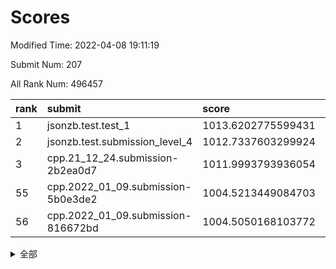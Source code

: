 # Scores

Modified Time: 2022-04-08 19:11:19

Submit Num: 207

All Rank Num: 496457

| rank |               submit               |       score        |       sigma        | pk_num |
| :--- | :--------------------------------- | :----------------- | :----------------- | :----- |
| 1    | jsonzb.test.test_1                 | 1013.6202775599431 | 0.8294427038838251 | 9592   |
| 2    | jsonzb.test.submission_level_4     | 1012.7337603299924 | 0.7981181044287893 | 9594   |
| 3    | cpp.21_12_24.submission-2b2ea0d7   | 1011.9993793936054 | 0.7965459819833132 | 9589   |
| 55   | cpp.2022_01_09.submission-5b0e3de2 | 1004.5213449084703 | 0.7203917127442014 | 9597   |
| 56   | cpp.2022_01_09.submission-816672bd | 1004.5050168103772 | 0.7102198781505706 | 9595   |


<details>
<summary>全部</summary>

| rank |                 submit                 |       score        |       sigma        | pk_num |
| :--- | :------------------------------------- | :----------------- | :----------------- | :----- |
| 1    | jsonzb.test.test_1                     | 1013.6202775599431 | 0.8294427038838251 | 9592   |
| 2    | jsonzb.test.submission_level_4         | 1012.7337603299924 | 0.7981181044287893 | 9594   |
| 3    | cpp.21_12_24.submission-2b2ea0d7       | 1011.9993793936054 | 0.7965459819833132 | 9589   |
| 4    | gobigger.level_3.submission_level_3_37 | 1011.3086577674059 | 0.7572486461194877 | 9595   |
| 5    | gobigger.level_3.submission_level_3_47 | 1011.2976718223734 | 0.7790258131676512 | 9595   |
| 6    | gobigger.level_3.submission_level_3_36 | 1011.2407959008552 | 0.7827855698142452 | 9591   |
| 7    | gobigger.level_3.submission_level_3_9  | 1011.2086517493822 | 0.7652558435818113 | 9594   |
| 8    | gobigger.level_3.submission_level_3_3  | 1011.1871162935162 | 0.7626679972273035 | 9589   |
| 9    | gobigger.level_3.submission_level_3_2  | 1010.9305458274521 | 0.7723483286902422 | 9594   |
| 10   | gobigger.level_3.submission_level_3_30 | 1010.8986760780377 | 0.7617048926562979 | 9593   |
| 11   | gobigger.level_3.submission_level_3_28 | 1010.8069112366326 | 0.7581171395959183 | 9594   |
| 12   | gobigger.level_3.submission_level_3_19 | 1010.6363745279289 | 0.7758286918774974 | 9594   |
| 13   | gobigger.level_3.submission_level_3_40 | 1010.6006567885693 | 0.7732432471348388 | 9593   |
| 14   | gobigger.level_3.submission_level_3_34 | 1010.529203131361  | 0.7630126822847559 | 9590   |
| 15   | gobigger.level_3.submission_level_3_27 | 1010.5102294997932 | 0.7608670026911276 | 9597   |
| 16   | gobigger.level_3.submission_level_3_1  | 1010.3590964547548 | 0.7757172305779936 | 9604   |
| 17   | gobigger.level_3.submission_level_3_15 | 1010.325576433928  | 0.7886549684565652 | 9593   |
| 18   | gobigger.level_3.submission_level_3_46 | 1010.3230253465152 | 0.7645934630045561 | 9589   |
| 19   | gobigger.level_3.submission_level_3_42 | 1010.3053626046215 | 0.7706382639378146 | 9592   |
| 20   | gobigger.level_3.submission_level_3_10 | 1010.3002010697571 | 0.7459545842578607 | 9595   |
| 21   | gobigger.level_3.submission_level_3_41 | 1010.2479438225635 | 0.7505597622202254 | 9595   |
| 22   | gobigger.level_3.submission_level_3_26 | 1010.2140393213014 | 0.7667129479577849 | 9597   |
| 23   | gobigger.level_3.submission_level_3_0  | 1010.1682314764989 | 0.7683547678495979 | 9594   |
| 24   | gobigger.level_3.submission_level_3_18 | 1010.1574510971938 | 0.7490723603530514 | 9591   |
| 25   | gobigger.level_3.submission_level_3_45 | 1010.1178332099834 | 0.7451459716866218 | 9596   |
| 26   | gobigger.level_3.submission_level_3_12 | 1010.0956968662663 | 0.7476691924023564 | 9595   |
| 27   | gobigger.level_3.submission_level_3_49 | 1009.8889942002686 | 0.7618423837921581 | 9596   |
| 28   | gobigger.level_3.submission_level_3_7  | 1009.8515856060185 | 0.7675182475141868 | 9590   |
| 29   | gobigger.level_3.submission_level_3_43 | 1009.8421530167686 | 0.760059758044765  | 9602   |
| 30   | gobigger.level_3.submission_level_3_33 | 1009.8268939604604 | 0.7775088682587598 | 9596   |
| 31   | gobigger.level_3.submission_level_3_23 | 1009.7965638386073 | 0.7706715275523721 | 9593   |
| 32   | gobigger.level_3.submission_level_3_5  | 1009.7533185980203 | 0.756876966064362  | 9589   |
| 33   | gobigger.level_3.submission_level_3_39 | 1009.7251937055066 | 0.7587431473248865 | 9587   |
| 34   | gobigger.level_3.submission_level_3_38 | 1009.6892738206685 | 0.7510736029729819 | 9596   |
| 35   | gobigger.level_3.submission_level_3_14 | 1009.680208506913  | 0.7505606143975044 | 9595   |
| 36   | gobigger.level_3.submission_level_3_24 | 1009.6792437194305 | 0.7597146130717243 | 9598   |
| 37   | gobigger.level_3.submission_level_3_4  | 1009.6412029782254 | 0.7558623752345802 | 9598   |
| 38   | gobigger.level_3.submission_level_3_44 | 1009.4899663291296 | 0.7565328304021677 | 9596   |
| 39   | gobigger.level_3.submission_level_3_32 | 1009.4103297036158 | 0.7589501206703461 | 9592   |
| 40   | gobigger.level_3.submission_level_3_20 | 1009.3743024854282 | 0.7505259178167163 | 9591   |
| 41   | gobigger.level_3.submission_level_3_22 | 1009.2998070806547 | 0.7525089816366425 | 9590   |
| 42   | gobigger.level_3.submission_level_3_31 | 1009.2907570509091 | 0.7840134374514364 | 9597   |
| 43   | gobigger.level_3.submission_level_3_16 | 1009.1486990401063 | 0.7407533906322511 | 9593   |
| 44   | gobigger.level_3.submission_level_3_13 | 1009.1332750176281 | 0.7537294100497864 | 9592   |
| 45   | gobigger.level_3.submission_level_3_29 | 1009.0607242218526 | 0.7677769163346696 | 9595   |
| 46   | gobigger.level_3.submission_level_3_6  | 1009.0480884376468 | 0.7418314702827312 | 9591   |
| 47   | gobigger.level_3.submission_level_3_25 | 1009.0008554563755 | 0.7512889366567715 | 9596   |
| 48   | gobigger.level_3.submission_level_3_35 | 1008.9566202055101 | 0.7498270152408879 | 9585   |
| 49   | gobigger.level_3.submission_level_3_48 | 1008.8000600218315 | 0.7411642838024549 | 9594   |
| 50   | gobigger.level_3.submission_level_3_21 | 1008.6653485258847 | 0.754290299472614  | 9595   |
| 51   | gobigger.level_3.submission_level_3_17 | 1008.6618753886254 | 0.7258706478477712 | 9593   |
| 52   | gobigger.level_3.submission_level_3_8  | 1008.4469464687382 | 0.7380715370278164 | 9597   |
| 53   | gobigger.level_3.submission_level_3_11 | 1008.3283734628412 | 0.7526101494195427 | 9593   |
| 54   | gobigger.level_1.submission_level_1_37 | 1004.5301671299837 | 0.717453740687042  | 9590   |
| 55   | cpp.2022_01_09.submission-5b0e3de2     | 1004.5213449084703 | 0.7203917127442014 | 9597   |
| 56   | cpp.2022_01_09.submission-816672bd     | 1004.5050168103772 | 0.7102198781505706 | 9595   |
| 57   | gobigger.level_1.submission_level_1_22 | 1004.4910619175703 | 0.7196733469525767 | 9598   |
| 58   | gobigger.level_1.submission_level_1_12 | 1004.4245285143164 | 0.7213159888672243 | 9589   |
| 59   | gobigger.level_1.submission_level_1_10 | 1004.3894767016892 | 0.7136744201524239 | 9595   |
| 60   | gobigger.level_1.submission_level_1_17 | 1004.2014909305318 | 0.7158882130584303 | 9590   |
| 61   | gobigger.level_1.submission_level_1_29 | 1004.1922390000298 | 0.7135807475959761 | 9596   |
| 62   | gobigger.level_1.submission_level_1_2  | 1004.0611152530722 | 0.7239767031303377 | 9592   |
| 63   | gobigger.level_1.submission_level_1_28 | 1004.0461566877909 | 0.7164134781443816 | 9592   |
| 64   | gobigger.level_1.submission_level_1_15 | 1003.9827505519231 | 0.7106717989838468 | 9594   |
| 65   | gobigger.level_1.submission_level_1_18 | 1003.8196241903348 | 0.7180036214316515 | 9595   |
| 66   | gobigger.level_1.submission_level_1_45 | 1003.8171131483182 | 0.7180231162491635 | 9600   |
| 67   | gobigger.level_1.submission_level_1_48 | 1003.7513980876932 | 0.7177835128985419 | 9595   |
| 68   | gobigger.level_1.submission_level_1_43 | 1003.7057228824378 | 0.6970230306424186 | 9594   |
| 69   | gobigger.level_1.submission_level_1_11 | 1003.5913821574934 | 0.7097177232753558 | 9595   |
| 70   | gobigger.level_1.submission_level_1_31 | 1003.5906804599558 | 0.724018859491816  | 9594   |
| 71   | gobigger.level_1.submission_level_1_0  | 1003.5827644050112 | 0.7230708377831365 | 9589   |
| 72   | gobigger.level_1.submission_level_1_16 | 1003.5493336632499 | 0.7064896715135266 | 9590   |
| 73   | gobigger.level_1.submission_level_1_32 | 1003.5302368977367 | 0.7360242430823878 | 9597   |
| 74   | gobigger.level_1.submission_level_1_4  | 1003.5191547014922 | 0.728653596338717  | 9589   |
| 75   | gobigger.level_1.submission_level_1_40 | 1003.4880066768552 | 0.7141631067073    | 9596   |
| 76   | gobigger.level_1.submission_level_1_25 | 1003.4303940780288 | 0.7102703877250339 | 9592   |
| 77   | gobigger.level_1.submission_level_1_7  | 1003.4303781689121 | 0.7194022752955699 | 9592   |
| 78   | gobigger.level_1.submission_level_1_20 | 1003.4180233119757 | 0.7215562419557471 | 9592   |
| 79   | gobigger.level_1.submission_level_1_34 | 1003.3776498024424 | 0.7071386627472843 | 9598   |
| 80   | gobigger.level_1.submission_level_1_47 | 1003.3398049146791 | 0.7140362493749762 | 9597   |
| 81   | gobigger.level_1.submission_level_1_21 | 1003.3196125421313 | 0.7122785775687348 | 9591   |
| 82   | gobigger.level_1.submission_level_1_8  | 1003.2904420788836 | 0.7082060206355629 | 9587   |
| 83   | gobigger.level_1.submission_level_1_30 | 1003.1162939787735 | 0.7247996127017245 | 9598   |
| 84   | gobigger.level_1.submission_level_1_33 | 1003.1019811675296 | 0.7185273807042787 | 9588   |
| 85   | gobigger.level_1.submission_level_1_6  | 1003.0734263630869 | 0.7085486562670849 | 9587   |
| 86   | gobigger.level_1.submission_level_1_35 | 1003.0074381424979 | 0.7118656182646516 | 9599   |
| 87   | gobigger.level_1.submission_level_1_49 | 1002.897229771068  | 0.7134535325094699 | 9588   |
| 88   | gobigger.level_1.submission_level_1_41 | 1002.8602975756967 | 0.7145645201458576 | 9592   |
| 89   | gobigger.level_1.submission_level_1_5  | 1002.8369562937057 | 0.7157212010757993 | 9592   |
| 90   | gobigger.level_1.submission_level_1_23 | 1002.7456234103907 | 0.7153130910612984 | 9594   |
| 91   | gobigger.level_1.submission_level_1_19 | 1002.70396249681   | 0.7116022284815604 | 9593   |
| 92   | gobigger.level_1.submission_level_1_9  | 1002.6809496162654 | 0.7103519039583869 | 9594   |
| 93   | gobigger.level_1.submission_level_1_1  | 1002.671136636839  | 0.7132848162943297 | 9591   |
| 94   | gobigger.level_1.submission_level_1_26 | 1002.6462437149221 | 0.7210386666608948 | 9598   |
| 95   | gobigger.level_1.submission_level_1_13 | 1002.6233350150578 | 0.7197886315872521 | 9597   |
| 96   | gobigger.level_1.submission_level_1_46 | 1002.4780639062451 | 0.70038782371787   | 9595   |
| 97   | gobigger.level_1.submission_level_1_44 | 1002.4147289940959 | 0.7134164688674693 | 9593   |
| 98   | gobigger.level_1.submission_level_1_14 | 1002.3210102395554 | 0.7071439772136848 | 9597   |
| 99   | gobigger.level_1.submission_level_1_36 | 1002.2887028932399 | 0.7145505659836187 | 9597   |
| 100  | gobigger.level_1.submission_level_1_39 | 1002.1685609259058 | 0.707875326239785  | 9599   |
| 101  | gobigger.level_1.submission_level_1_38 | 1002.1591111833944 | 0.7174946050553775 | 9593   |
| 102  | gobigger.level_1.submission_level_1_27 | 1002.0430189845949 | 0.7087823972318397 | 9591   |
| 103  | gobigger.level_1.submission_level_1_3  | 1002.0361447090618 | 0.7114628346481311 | 9592   |
| 104  | gobigger.level_1.submission_level_1_42 | 1001.9515685423116 | 0.7022305453560944 | 9590   |
| 105  | gobigger.level_1.submission_level_1_24 | 1000.9956538541006 | 0.7109123173109975 | 9592   |
| 106  | gobigger.random.submission_random_10   | 997.9380088183655  | 0.703929815999862  | 9595   |
| 107  | gobigger.random.submission_random_26   | 997.4611406279541  | 0.6985479126698035 | 9593   |
| 108  | gobigger.random.submission_random_41   | 997.2848399554458  | 0.7124183232579353 | 9591   |
| 109  | gobigger.random.submission_random_15   | 997.2199141825389  | 0.7010274108699457 | 9590   |
| 110  | gobigger.random.submission_random_13   | 996.9853502348692  | 0.7047731146502076 | 9592   |
| 111  | gobigger.random.submission_random_22   | 996.9724214587402  | 0.7123468834139101 | 9591   |
| 112  | gobigger.random.submission_random_49   | 996.9237761001432  | 0.7043445870614617 | 9594   |
| 113  | gobigger.random.submission_random_34   | 996.8486215747666  | 0.7105015562714474 | 9595   |
| 114  | gobigger.random.submission_random_25   | 996.6089920800711  | 0.703859430516593  | 9593   |
| 115  | gobigger.random.submission_random_7    | 996.5931964098736  | 0.7086710902694339 | 9588   |
| 116  | gobigger.random.submission_random_35   | 996.519231507369   | 0.7065232936967923 | 9595   |
| 117  | gobigger.random.submission_random_20   | 996.4034790413216  | 0.7103294727829284 | 9597   |
| 118  | gobigger.random.submission_random_28   | 996.398074489297   | 0.7131272612650756 | 9590   |
| 119  | gobigger.random.submission_random_39   | 996.3922799867288  | 0.7132002916573427 | 9592   |
| 120  | gobigger.random.submission_random_21   | 996.352147219902   | 0.7023154265269232 | 9593   |
| 121  | gobigger.random.submission_random_3    | 996.2971904014912  | 0.7139014360130158 | 9595   |
| 122  | gobigger.random.submission_random_6    | 996.2448267340936  | 0.6932972623725555 | 9593   |
| 123  | gobigger.random.submission_random_42   | 996.1955664305569  | 0.7165913244180383 | 9590   |
| 124  | gobigger.random.submission_random_12   | 996.1060326838673  | 0.7158499471554594 | 9591   |
| 125  | gobigger.random.submission_random_29   | 996.0930343832455  | 0.7154648326324138 | 9593   |
| 126  | gobigger.random.submission_random_32   | 996.0896044517626  | 0.7037866275966788 | 9596   |
| 127  | gobigger.random.submission_random_1    | 996.0856574429556  | 0.7142022311177525 | 9592   |
| 128  | gobigger.random.submission_random_14   | 996.0736689391314  | 0.7112257893540621 | 9592   |
| 129  | gobigger.random.submission_random_37   | 996.00324460959    | 0.7322032928204317 | 9598   |
| 130  | gobigger.random.submission_random_23   | 995.9699648971831  | 0.710015319874998  | 9584   |
| 131  | gobigger.random.submission_random_16   | 995.9378191065964  | 0.7269461897568052 | 9593   |
| 132  | gobigger.random.submission_random_17   | 995.896946193868   | 0.7077713815282917 | 9594   |
| 133  | gobigger.random.submission_random_46   | 995.8818957378152  | 0.7065736959029851 | 9593   |
| 134  | gobigger.random.submission_random_9    | 995.865026462329   | 0.7041966746917697 | 9594   |
| 135  | gobigger.random.submission_random_31   | 995.8469294504473  | 0.717225931227047  | 9591   |
| 136  | gobigger.random.submission_random_2    | 995.8008026185468  | 0.7136385887247287 | 9596   |
| 137  | gobigger.random.submission_random_40   | 995.7719723263515  | 0.7199891974530999 | 9593   |
| 138  | gobigger.random.submission_random_8    | 995.7696231068608  | 0.7087237604472915 | 9590   |
| 139  | gobigger.random.submission_random_36   | 995.7408082269636  | 0.7101773172039878 | 9597   |
| 140  | gobigger.random.submission_random_47   | 995.7222215330887  | 0.7067615401585484 | 9596   |
| 141  | gobigger.random.submission_random_4    | 995.6764206498281  | 0.7028354777431425 | 9590   |
| 142  | gobigger.random.submission_random_5    | 995.6728619530576  | 0.7057601319630552 | 9596   |
| 143  | gobigger.random.submission_random_44   | 995.6588366175223  | 0.7055777559199112 | 9594   |
| 144  | gobigger.random.submission_random_43   | 995.6079909280224  | 0.7089060339746835 | 9592   |
| 145  | gobigger.random.submission_random_45   | 995.5888966459885  | 0.7093285056374644 | 9592   |
| 146  | gobigger.random.submission_random_0    | 995.3122893178576  | 0.7011208604958027 | 9595   |
| 147  | gobigger.random.submission_random_11   | 995.2841663766559  | 0.719087329016845  | 9596   |
| 148  | gobigger.random.submission_random_18   | 995.2642872344313  | 0.7049640304206389 | 9589   |
| 149  | gobigger.random.submission_random_33   | 995.2459771023488  | 0.7235470932063771 | 9595   |
| 150  | gobigger.random.submission_random_19   | 995.1493444164548  | 0.708318222342194  | 9592   |
| 151  | gobigger.random.submission_random_27   | 995.0131314744594  | 0.7116248596004969 | 9589   |
| 152  | gobigger.random.submission_random_24   | 994.9524275487889  | 0.6938434651499743 | 9596   |
| 153  | gobigger.random.submission_random_48   | 994.6791545036479  | 0.7259989556806544 | 9592   |
| 154  | gobigger.random.submission_random_30   | 994.355399657163   | 0.723633826118565  | 9598   |
| 155  | gobigger.random.submission_random_38   | 994.3444117674463  | 0.7248476341231651 | 9591   |
| 156  | gobigger.level_2.submission_level_2_10 | 994.1168714901723  | 0.7267388733318503 | 9596   |
| 157  | gobigger.level_2.submission_level_2_19 | 994.0677675391047  | 0.720426764935396  | 9590   |
| 158  | gobigger.level_2.submission_level_2_47 | 994.0205898524174  | 0.7347644156108011 | 9596   |
| 159  | gobigger.level_2.submission_level_2_3  | 993.8803693009157  | 0.7313154992834983 | 9589   |
| 160  | gobigger.level_2.submission_level_2_20 | 993.8505050546642  | 0.7272149457613512 | 9591   |
| 161  | gobigger.level_2.submission_level_2_42 | 993.8151985853799  | 0.751552585711521  | 9592   |
| 162  | gobigger.level_2.submission_level_2_13 | 993.5858453755839  | 0.7277724316063574 | 9597   |
| 163  | gobigger.level_2.submission_level_2_18 | 993.478469241136   | 0.7463034767228196 | 9594   |
| 164  | gobigger.level_2.submission_level_2_43 | 993.4389739802906  | 0.7403106697684484 | 9595   |
| 165  | gobigger.level_2.submission_level_2_33 | 993.4157726677942  | 0.7467340149835244 | 9594   |
| 166  | gobigger.level_2.submission_level_2_4  | 993.2606698029812  | 0.7389398234435633 | 9592   |
| 167  | gobigger.level_2.submission_level_2_24 | 992.95958301077    | 0.7460153010824819 | 9595   |
| 168  | gobigger.level_2.submission_level_2_29 | 992.9503431566081  | 0.7472654592458363 | 9590   |
| 169  | gobigger.level_2.submission_level_2_7  | 992.9415341901902  | 0.764293126271064  | 9592   |
| 170  | gobigger.level_2.submission_level_2_15 | 992.9247153782724  | 0.7372521456193087 | 9597   |
| 171  | gobigger.level_2.submission_level_2_0  | 992.9136549043584  | 0.7456962768620405 | 9596   |
| 172  | gobigger.level_2.submission_level_2_32 | 992.8386672448582  | 0.7418275353815906 | 9593   |
| 173  | gobigger.level_2.submission_level_2_11 | 992.8310864557465  | 0.7216076068908247 | 9590   |
| 174  | gobigger.level_2.submission_level_2_44 | 992.8130917897388  | 0.7330595735622777 | 9598   |
| 175  | gobigger.level_2.submission_level_2_23 | 992.7700694166487  | 0.751846202313995  | 9594   |
| 176  | gobigger.level_2.submission_level_2_1  | 992.7425915545049  | 0.752699097804152  | 9593   |
| 177  | gobigger.level_2.submission_level_2_48 | 992.7171116551052  | 0.7626027892188728 | 9594   |
| 178  | gobigger.level_2.submission_level_2_31 | 992.5586646485385  | 0.7646742711651718 | 9593   |
| 179  | gobigger.level_2.submission_level_2_21 | 992.5451571241612  | 0.7326695747525552 | 9591   |
| 180  | gobigger.level_2.submission_level_2_25 | 992.5445676028532  | 0.7339580091608741 | 9588   |
| 181  | gobigger.level_2.submission_level_2_12 | 992.4896983089899  | 0.7497147074067967 | 9596   |
| 182  | gobigger.level_2.submission_level_2_26 | 992.3698122873827  | 0.7479721375728813 | 9598   |
| 183  | gobigger.level_2.submission_level_2_16 | 992.2077854591267  | 0.7407207266259866 | 9593   |
| 184  | gobigger.level_2.submission_level_2_6  | 992.1951789880274  | 0.7414948134675309 | 9588   |
| 185  | gobigger.level_2.submission_level_2_41 | 992.1481698721593  | 0.7315431649509146 | 9594   |
| 186  | gobigger.level_2.submission_level_2_27 | 992.1312137070274  | 0.7383385117487598 | 9593   |
| 187  | gobigger.level_2.submission_level_2_39 | 992.1155012888325  | 0.7600918066008836 | 9595   |
| 188  | gobigger.level_2.submission_level_2_5  | 992.1000495987646  | 0.7441460656286525 | 9598   |
| 189  | gobigger.level_2.submission_level_2_36 | 992.0209902375292  | 0.7432282260775893 | 9595   |
| 190  | gobigger.level_2.submission_level_2_9  | 991.9681038180942  | 0.7540446488128815 | 9592   |
| 191  | gobigger.level_2.submission_level_2_34 | 991.9599255546588  | 0.7397733055598638 | 9594   |
| 192  | gobigger.level_2.submission_level_2_35 | 991.8043233965664  | 0.7309163277133598 | 9589   |
| 193  | gobigger.level_2.submission_level_2_37 | 991.7553646210666  | 0.765281766616063  | 9592   |
| 194  | gobigger.level_2.submission_level_2_14 | 991.7478979848551  | 0.7372732431927382 | 9591   |
| 195  | gobigger.level_2.submission_level_2_38 | 991.5067232658009  | 0.7566516478266422 | 9596   |
| 196  | gobigger.level_2.submission_level_2_40 | 991.4188081573822  | 0.7648684447080268 | 9601   |
| 197  | gobigger.level_2.submission_level_2_49 | 991.3819753172445  | 0.7615116599039674 | 9591   |
| 198  | gobigger.level_2.submission_level_2_17 | 991.2914103915833  | 0.7401092758528606 | 9593   |
| 199  | gobigger.level_2.submission_level_2_8  | 991.238102678919   | 0.7619060397575972 | 9591   |
| 200  | gobigger.level_2.submission_level_2_22 | 991.0645888731794  | 0.7667629099449822 | 9592   |
| 201  | gobigger.level_2.submission_level_2_46 | 991.0625286002723  | 0.7539212952109067 | 9591   |
| 202  | gobigger.level_2.submission_level_2_2  | 990.8836328340875  | 0.7482835939130495 | 9597   |
| 203  | gobigger.level_2.submission_level_2_45 | 990.8741967695447  | 0.7632516884764967 | 9593   |
| 204  | gobigger.level_2.submission_level_2_30 | 990.6961315182001  | 0.7629352892162151 | 9591   |
| 205  | gobigger.level_2.submission_level_2_28 | 990.3225875105298  | 0.7542686354409659 | 9592   |
| 206  | gobigger.none.submission_none_0        | 976.7788980041553  | 1.367956236847046  | 9593   |
| 207  | gobigger.none.submission_none_1        | 976.4258949629318  | 1.3766190117228334 | 9599   |

</details>
